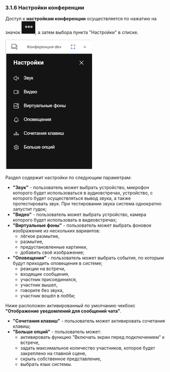 ### 3.1.6 Настройки конференции

Доступ к **настройкам конференции** осуществляется по нажатию на значок ![три_точки_jitsi](/imgs/три_точки_jitsi.jpg), а затем выбора пункта "Настройки" в списке.

![настройки_конференция](/imgs/настройки_конференция.jpg)

Раздел содержит настройки по следующим параметрам:

- **"Звук"** - пользователь может выбрать устройство, микрофон которого будет использоваться в аудиовстречах, устройство, с которого будет осуществляться вывод звука, а также протестировать звук. При тестировании звука система однократно запустит гудок;
- **"Видео"** - пользователь может выбрать устройство, камера которого будет использовать в видеовстречах; 
- **"Виртуальные фоны"** - пользователь может выбрать фоновое изображение из нескольких вариантов:
    - лёгкое размытие,
    - размытие,
    - предустановленные картинки,
    - добавить своё изображение;
- **"Оповещения"** - пользователь может выбрать события, по которым будут приходить оповещения в системе;
    - реакции на встречи,
    - входящие сообщения,
    - участник присоединился,
    - участник вышел,
    - говорите без звука,
    - участник вошёл в лобби;

Ниже расположен активированный по умолчанию чекбокс **"Отображение уведомлений для сообщений чата"**.

- **"Сочетания клавиш"** - пользователь может активировать сочетания клавиш;
- **"Больше опций"** - пользователь может: 
    - активировать функцию "Включать экран перед подключением" к встрече,
    - задать максимальное количество участников, которое будет закреплено на главной сцене,
    - скрыть собственное представление,
    - выбрать язык системы.
